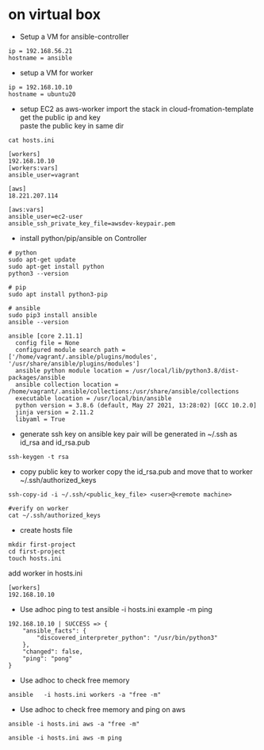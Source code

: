 # on virtual box

* Setup a VM for ansible-controller
```
ip = 192.168.56.21
hostname = ansible
```
* setup a VM for worker
```
ip = 192.168.10.10
hostname = ubuntu20
```

* setup EC2 as aws-worker
import the stack in cloud-fromation-template  
get the public ip and key  
paste the public key in same dir
```
cat hosts.ini

[workers]
192.168.10.10
[workers:vars]
ansible_user=vagrant

[aws]
18.221.207.114

[aws:vars]
ansible_user=ec2-user
ansible_ssh_private_key_file=awsdev-keypair.pem

```

* install python/pip/ansible on Controller
```
# python
sudo apt-get update
sudo apt-get install python
python3 --version

# pip
sudo apt install python3-pip

# ansible
sudo pip3 install ansible
ansible --version

ansible [core 2.11.1]
  config file = None
  configured module search path = ['/home/vagrant/.ansible/plugins/modules', '/usr/share/ansible/plugins/modules']
  ansible python module location = /usr/local/lib/python3.8/dist-packages/ansible
  ansible collection location = /home/vagrant/.ansible/collections:/usr/share/ansible/collections
  executable location = /usr/local/bin/ansible
  python version = 3.8.6 (default, May 27 2021, 13:28:02) [GCC 10.2.0]
  jinja version = 2.11.2
  libyaml = True
```

* generate ssh key on ansible
key pair will be generated in ~/.ssh as id_rsa and id_rsa.pub
```
ssh-keygen -t rsa
```

* copy public key to worker
copy the id_rsa.pub and move that to worker ~/.ssh/authorized_keys
```
ssh-copy-id -i ~/.ssh/<public_key_file> <user>@<remote machine>

#verify on worker
cat ~/.ssh/authorized_keys
```

* create hosts file
```
mkdir first-project
cd first-project
touch hosts.ini
```

add worker in hosts.ini
```
[workers]
192.168.10.10
```

* Use adhoc ping to test
ansible -i hosts.ini example -m ping 
```
192.168.10.10 | SUCCESS => {
    "ansible_facts": {
        "discovered_interpreter_python": "/usr/bin/python3"
    },
    "changed": false,
    "ping": "pong"
}
```

* Use adhoc to check free memory
```
ansible   -i hosts.ini workers -a "free -m"
```

* Use adhoc to check free memory and ping on aws
```
ansible -i hosts.ini aws -a "free -m"

ansible -i hosts.ini aws -m ping 
```
